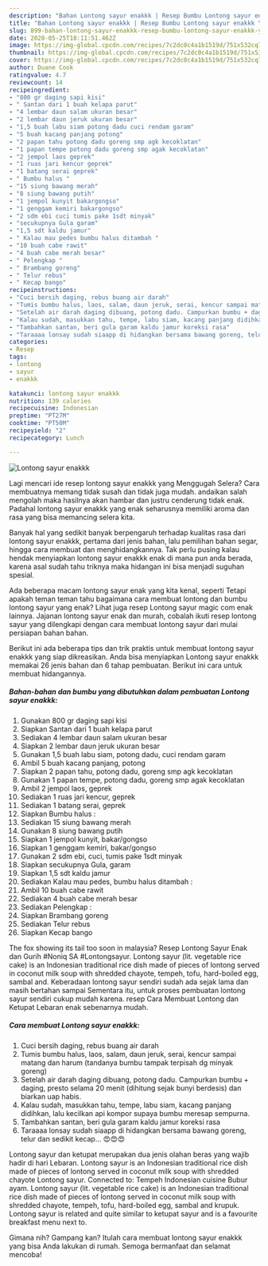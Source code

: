 ```yaml
---
description: "Bahan Lontong sayur enakkk | Resep Bumbu Lontong sayur enakkk Yang Sempurna"
title: "Bahan Lontong sayur enakkk | Resep Bumbu Lontong sayur enakkk Yang Sempurna"
slug: 899-bahan-lontong-sayur-enakkk-resep-bumbu-lontong-sayur-enakkk-yang-sempurna
date: 2020-05-25T18:11:51.462Z
image: https://img-global.cpcdn.com/recipes/7c2dc0c4a1b1519d/751x532cq70/lontong-sayur-enakkk-foto-resep-utama.jpg
thumbnail: https://img-global.cpcdn.com/recipes/7c2dc0c4a1b1519d/751x532cq70/lontong-sayur-enakkk-foto-resep-utama.jpg
cover: https://img-global.cpcdn.com/recipes/7c2dc0c4a1b1519d/751x532cq70/lontong-sayur-enakkk-foto-resep-utama.jpg
author: Duane Cook
ratingvalue: 4.7
reviewcount: 14
recipeingredient:
- "800 gr daging sapi kisi"
- " Santan dari 1 buah kelapa parut"
- "4 lembar daun salam ukuran besar"
- "2 lembar daun jeruk ukuran besar"
- "1,5 buah labu siam potong dadu cuci rendam garam"
- "5 buah kacang panjang potong"
- "2 papan tahu potong dadu goreng smp agk kecoklatan"
- "1 papan tempe potong dadu goreng smp agak kecoklatan"
- "2 jempol laos geprek"
- "1 ruas jari kencur geprek"
- "1 batang serai geprek"
- " Bumbu halus "
- "15 siung bawang merah"
- "8 siung bawang putih"
- "1 jempol kunyit bakargongso"
- "1 genggam kemiri bakargongso"
- "2 sdm ebi cuci tumis pake 1sdt minyak"
- "secukupnya Gula garam"
- "1,5 sdt kaldu jamur"
- " Kalau mau pedes bumbu halus ditambah "
- "10 buah cabe rawit"
- "4 buah cabe merah besar"
- " Pelengkap "
- " Brambang goreng"
- " Telur rebus"
- " Kecap bango"
recipeinstructions:
- "Cuci bersih daging, rebus buang air darah"
- "Tumis bumbu halus, laos, salam, daun jeruk, serai, kencur sampai matang dan harum (tandanya bumbu tampak terpisah dg minyak goreng)"
- "Setelah air darah daging dibuang, potong dadu. Campurkan bumbu + daging, presto selama 20 menit (dihitung sejak bunyi berdesis) dan biarkan uap habis."
- "Kalau sudah, masukkan tahu, tempe, labu siam, kacang panjang didihkan, lalu kecilkan api kompor supaya bumbu meresap sempurna."
- "Tambahkan santan, beri gula garam kaldu jamur koreksi rasa"
- "Taraaaa lonsay sudah siaapp di hidangkan bersama bawang goreng, telur dan sedikit kecap... 😍😍😍"
categories:
- Resep
tags:
- lontong
- sayur
- enakkk

katakunci: lontong sayur enakkk 
nutrition: 139 calories
recipecuisine: Indonesian
preptime: "PT27M"
cooktime: "PT50M"
recipeyield: "2"
recipecategory: Lunch

---
```



![Lontong sayur enakkk](https://img-global.cpcdn.com/recipes/7c2dc0c4a1b1519d/751x532cq70/lontong-sayur-enakkk-foto-resep-utama.jpg)

Lagi mencari ide resep lontong sayur enakkk yang Menggugah Selera? Cara membuatnya memang tidak susah dan tidak juga mudah. andaikan salah mengolah maka hasilnya akan hambar dan justru cenderung tidak enak. Padahal lontong sayur enakkk yang enak seharusnya memiliki aroma dan rasa yang bisa memancing selera kita.

Banyak hal yang sedikit banyak berpengaruh terhadap kualitas rasa dari lontong sayur enakkk, pertama dari jenis bahan, lalu pemilihan bahan segar, hingga cara membuat dan menghidangkannya. Tak perlu pusing kalau hendak menyiapkan lontong sayur enakkk enak di mana pun anda berada, karena asal sudah tahu triknya maka hidangan ini bisa menjadi suguhan spesial.

Ada beberapa macam lontong sayur enak yang kita kenal, seperti Tetapi apakah teman teman tahu bagaimana cara membuat lontong dan bumbu lontong sayur yang enak? Lihat juga resep Lontong sayur magic com enak lainnya. Jajanan lontong sayur enak dan murah, cobalah ikuti resep lontong sayur yang dilengkapi dengan cara membuat lontong sayur dari mulai persiapan bahan bahan.


Berikut ini ada beberapa tips dan trik praktis untuk membuat lontong sayur enakkk yang siap dikreasikan. Anda bisa menyiapkan Lontong sayur enakkk memakai 26 jenis bahan dan 6 tahap pembuatan. Berikut ini cara untuk membuat hidangannya.

<!--inarticleads1-->

##### Bahan-bahan dan bumbu yang dibutuhkan dalam pembuatan Lontong sayur enakkk:

1. Gunakan 800 gr daging sapi kisi
1. Siapkan  Santan dari 1 buah kelapa parut
1. Sediakan 4 lembar daun salam ukuran besar
1. Siapkan 2 lembar daun jeruk ukuran besar
1. Gunakan 1,5 buah labu siam, potong dadu, cuci rendam garam
1. Ambil 5 buah kacang panjang, potong
1. Siapkan 2 papan tahu, potong dadu, goreng smp agk kecoklatan
1. Gunakan 1 papan tempe, potong dadu, goreng smp agak kecoklatan
1. Ambil 2 jempol laos, geprek
1. Sediakan 1 ruas jari kencur, geprek
1. Sediakan 1 batang serai, geprek
1. Siapkan  Bumbu halus :
1. Sediakan 15 siung bawang merah
1. Gunakan 8 siung bawang putih
1. Siapkan 1 jempol kunyit, bakar/gongso
1. Siapkan 1 genggam kemiri, bakar/gongso
1. Gunakan 2 sdm ebi, cuci, tumis pake 1sdt minyak
1. Siapkan secukupnya Gula, garam
1. Siapkan 1,5 sdt kaldu jamur
1. Sediakan  Kalau mau pedes, bumbu halus ditambah :
1. Ambil 10 buah cabe rawit
1. Sediakan 4 buah cabe merah besar
1. Sediakan  Pelengkap :
1. Siapkan  Brambang goreng
1. Sediakan  Telur rebus
1. Siapkan  Kecap bango


The fox showing its tail too soon in malaysia? Resep Lontong Sayur Enak dan Gurih #Noniq SA #Lontongsayur. Lontong sayur (lit. vegetable rice cake) is an Indonesian traditional rice dish made of pieces of lontong served in coconut milk soup with shredded chayote, tempeh, tofu, hard-boiled egg, sambal and. Keberadaan lontong sayur sendiri sudah ada sejak lama dan masih bertahan sampai Sementara itu, untuk proses pembuatan lontong sayur sendiri cukup mudah karena. resep Cara Membuat Lontong dan Ketupat Lebaran enak sebenarnya mudah. 

<!--inarticleads2-->

##### Cara membuat Lontong sayur enakkk:

1. Cuci bersih daging, rebus buang air darah
1. Tumis bumbu halus, laos, salam, daun jeruk, serai, kencur sampai matang dan harum (tandanya bumbu tampak terpisah dg minyak goreng)
1. Setelah air darah daging dibuang, potong dadu. Campurkan bumbu + daging, presto selama 20 menit (dihitung sejak bunyi berdesis) dan biarkan uap habis.
1. Kalau sudah, masukkan tahu, tempe, labu siam, kacang panjang didihkan, lalu kecilkan api kompor supaya bumbu meresap sempurna.
1. Tambahkan santan, beri gula garam kaldu jamur koreksi rasa
1. Taraaaa lonsay sudah siaapp di hidangkan bersama bawang goreng, telur dan sedikit kecap... 😍😍😍


Lontong sayur dan ketupat merupakan dua jenis olahan beras yang wajib hadir di hari Lebaran. Lontong sayur is an Indonesian traditional rice dish made of pieces of lontong served in coconut milk soup with shredded chayote Lontong sayur. Connected to: Tempeh Indonesian cuisine Bubur ayam. Lontong sayur (lit. vegetable rice cake) is an Indonesian traditional rice dish made of pieces of lontong served in coconut milk soup with shredded chayote, tempeh, tofu, hard-boiled egg, sambal and krupuk. Lontong sayur is related and quite similar to ketupat sayur and is a favourite breakfast menu next to. 

Gimana nih? Gampang kan? Itulah cara membuat lontong sayur enakkk yang bisa Anda lakukan di rumah. Semoga bermanfaat dan selamat mencoba!
